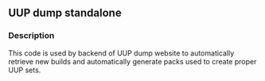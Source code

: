 UUP dump standalone
-------------------

### Description
This code is used by backend of UUP dump website to automatically retrieve new
builds and automatically generate packs used to create proper UUP sets.
